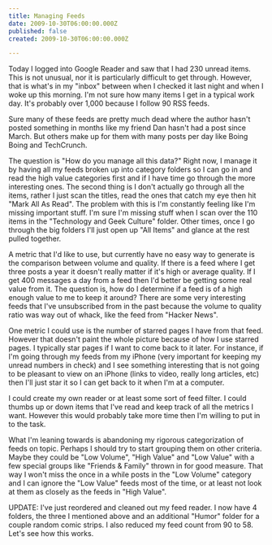 ```yaml
---
title: Managing Feeds
date: 2009-10-30T06:00:00.000Z
published: false
created: 2009-10-30T06:00:00.000Z

---
```


Today I logged into Google Reader and saw that I had 230 unread items.  This is not unusual, nor it is particularly difficult to get through.  However, that is what's in my "inbox" between when I checked it last night and when I woke up this morning.  I'm not sure how many items I get in a typical work day.  It's probably over 1,000 because I follow 90 RSS feeds.

Sure many of these feeds are pretty much dead where the author hasn't posted something in months like my friend Dan hasn't had a post since March.  But others make up for them with many posts per day like Boing Boing and TechCrunch.

The question is "How do you manage all this data?"  Right now, I manage it by having all my feeds broken up into category folders so I can go in and read the high value categories first and if I have time go through the more interesting ones.  The second thing is I don't actually go through all the items, rather I just scan the titles, read the ones that catch my eye then hit "Mark All As Read". The problem with this is I'm constantly feeling like I'm missing important stuff.  I'm sure I'm missing stuff when I scan over the 110 items in the "Technology and Geek Culture" folder.  Other times, once I go through the big folders I'll just open up "All Items" and glance at the rest pulled together.

A metric that I'd like to use, but currently have no easy way to generate is the comparison between volume and quality.  If there is a feed where I get three posts a year it doesn't really matter if it's high or average quality.  If I get 400 messages a day from a feed then I'd better be getting some real value from it.  The question is, how do I determine if a feed is of a high enough value to me to keep it around?  There are some very interesting feeds that I've unsubscribed from in the past because the volume to quality ratio was way out of whack, like the feed from "Hacker News".

One metric I could use is the number of starred pages I have from that feed.  However that doesn't paint the whole picture because of how I use starred pages.  I typically star pages if I want to come back to it later.  For instance, if I'm going through my feeds from my iPhone (very important for keeping my unread numbers in check) and I see something interesting that is not going to be pleasant to view on an iPhone (links to video, really long articles, etc) then I'll just star it so I can get back to it when I'm at a computer.

I could create my own reader or at least some sort of feed filter.  I could thumbs up or down items that I've read and keep track of all the metrics I want.  However this would probably take more time then I'm willing to put in to the task.

What I'm leaning towards is abandoning my rigorous categorization of feeds on topic.  Perhaps I should try to start grouping them on other criteria.  Maybe they could be "Low Volume", "High Value" and "Low Value" with a few special groups like "Friends & Family" thrown in for good measure.  That way I won't miss the once in a while posts in the "Low Volume" category and I can ignore the "Low Value" feeds most of the time, or at least not look at them as closely as the feeds in "High Value".

UPDATE: I've just reordered and cleaned out my feed reader.  I now have 4 folders, the three I mentioned above and an additional "Humor" folder for a couple random comic strips.  I also reduced my feed count from 90 to 58. Let's see how this works.

